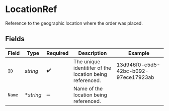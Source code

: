 # LocationRef

Reference to the geographic location where the order was placed.


## Fields

| Field                                                    | Type                                                     | Required                                                 | Description                                              | Example                                                  |
| -------------------------------------------------------- | -------------------------------------------------------- | -------------------------------------------------------- | -------------------------------------------------------- | -------------------------------------------------------- |
| `ID`                                                     | *string*                                                 | :heavy_check_mark:                                       | The unique identitifer of the location being referenced. | 13d946f0-c5d5-42bc-b092-97ece17923ab                     |
| `Name`                                                   | **string*                                                | :heavy_minus_sign:                                       | Name of the location being referenced.                   |                                                          |
